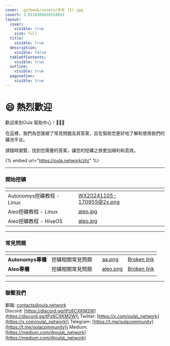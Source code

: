 ```yaml
---
cover: .gitbook/assets/中文 (1).jpg
coverY: 3.0218309859154893
layout:
  cover:
    visible: true
    size: full
  title:
    visible: true
  description:
    visible: false
  tableOfContents:
    visible: true
  outline:
    visible: true
  pagination:
    visible: true
---
```


# 😄 熱烈歡迎

歡迎來到Oula 幫助中心！:clap::clap::clap:

在這裡，我們為您匯總了常見問題及其答案，旨在幫助您更好地了解和使用我們的礦池平台。&#x20;

請隨時瀏覽，找到您需要的答案，讓您的挖礦之旅更加順利和高效。

{% embed url="https://oula.network/zh/" %}

***

### &#x20;開始挖礦

<table data-view="cards"><thead><tr><th></th><th data-hidden></th><th data-hidden data-card-cover data-type="files"></th><th data-hidden></th><th data-hidden data-card-target data-type="content-ref"></th></tr></thead><tbody><tr><td>Autonomys挖礦教程 - Linux</td><td></td><td><a href=".gitbook/assets/WX20241105-170955@2x.png">WX20241105-170955@2x.png</a></td><td></td><td></td></tr><tr><td>Aleo挖礦教程 - Linux</td><td></td><td><a href=".gitbook/assets/aleo.jpg">aleo.jpg</a></td><td></td><td></td></tr><tr><td>Aleo挖礦教程 - HiveOS</td><td></td><td><a href=".gitbook/assets/aleo.jpg">aleo.jpg</a></td><td></td><td></td></tr></tbody></table>

***

### 常見問題

<table data-view="cards"><thead><tr><th></th><th></th><th></th><th data-hidden data-card-cover data-type="files"></th><th data-hidden data-card-target data-type="content-ref"></th></tr></thead><tbody><tr><td><strong>Autonomys專欄</strong></td><td>挖礦相關常見問題</td><td></td><td><a href=".gitbook/assets/aa.png">aa.png</a></td><td><a href="broken-reference">Broken link</a></td></tr><tr><td><strong>Aleo專欄</strong></td><td>挖礦相關常見問題</td><td></td><td><a href=".gitbook/assets/aleo.png">aleo.png</a></td><td><a href="broken-reference">Broken link</a></td></tr><tr><td></td><td></td><td></td><td></td><td></td></tr></tbody></table>

***

### 聯繫我們

郵箱: contacts@oula.network\
Discord: [https://discord.gg/tPz6CXKM2W](https://discord.gg/tPz6CXKM2W)\
Twitter: [https://x.com/oula\_network](https://x.com/oula\_network)\
Telegram: [https://t.me/oulacommunity](https://t.me/oulacommunity)\
Medium: [https://medium.com/@oula\_network](https://medium.com/@oula\_network)

